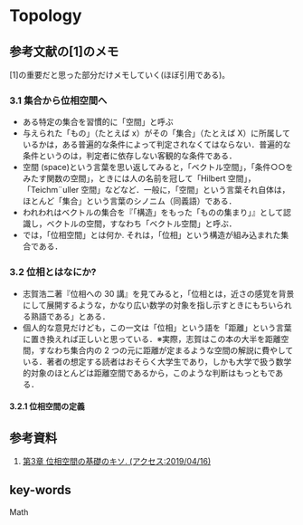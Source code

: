 # Topology
## 参考文献の[1]のメモ
[1]の重要だと思った部分だけメモしていく(ほぼ引用である)。
### 3.1 集合から位相空間へ
- ある特定の集合を習慣的に「空間」と呼ぶ
- 与えられた「もの」（たとえば x）がその「集合」（たとえば X）に所属しているかは，ある普遍的な条件によって判定されなくてはならない．普遍的な条件というのは，判定者に依存しない客観的な条件である．
- 空間 (space)という言葉を思い返してみると，「ベクトル空間」，「条件○○をみたす関数の空間」，ときには人の名前を冠して「Hilbert 空間」，「Teichm¨uller 空間」などなど．一般に，「空間」という言葉それ自体は，ほとんど「集合」という言葉のシノニム（同義語）である．
- われわれはベクトルの集合を『「構造」をもった「ものの集まり」』として認識し，ベクトルの空間，すなわち「ベクトル空間」と呼ぶ．
- では，「位相空間」とは何か. それは，「位相」という構造が組み込まれた集合である．

### 3.2 位相とはなにか?
- 志賀浩二著『位相への 30 講』を見てみると，「位相とは，近さの感覚を背景にして展開するような，かなり広い数学の対象を指し示すときにもちいられる熟語である」とある．
- 個人的な意見だけども，この一文は「位相」という語を「距離」という言葉に置き換えれば正しいと思っている．※実際，志賀はこの本の大半を距離空間，すなわち集合内の 2 つの元に距離が定まるような空間の解説に費やしている．著者の想定する読者はおそらく大学生であり，しかも大学で扱う数学的対象のほとんどは距離空間であるから，このような判断はもっともである．

#### 3.2.1 位相空間の定義



## 参考資料
1. [第3章 位相空間の基礎のキソ. (アクセス:2019/04/16)](http://www.math.titech.ac.jp/~kawahira/courses/kiso/03-isou.pdf)

## key-words
Math